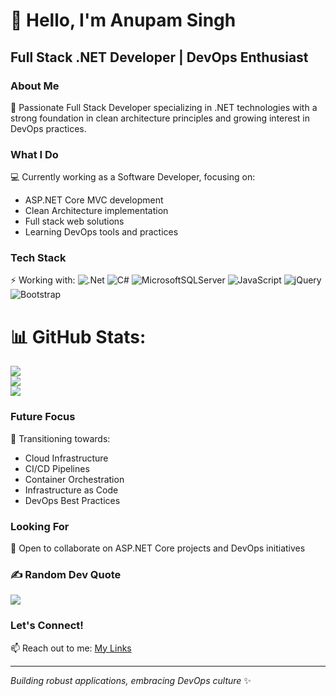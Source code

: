 # 👋 Hello, I'm Anupam Singh

## Full Stack .NET Developer | DevOps Enthusiast

### About Me
🚀 Passionate Full Stack Developer specializing in .NET technologies with a strong foundation in clean architecture principles and growing interest in DevOps practices.

### What I Do
💻 Currently working as a Software Developer, focusing on:
- ASP.NET Core MVC development
- Clean Architecture implementation
- Full stack web solutions
- Learning DevOps tools and practices

### Tech Stack
⚡ Working with:
![.Net](https://img.shields.io/badge/.NET-5C2D91?style=for-the-badge&logo=.net&logoColor=white) 
![C#](https://img.shields.io/badge/c%23-%23239120.svg?style=for-the-badge&logo=csharp&logoColor=white)
![MicrosoftSQLServer](https://img.shields.io/badge/Microsoft%20SQL%20Server-CC2927?style=for-the-badge&logo=microsoft%20sql%20server&logoColor=white) 
![JavaScript](https://img.shields.io/badge/javascript-%23323330.svg?style=for-the-badge&logo=javascript&logoColor=%23F7DF1E)
![jQuery](https://img.shields.io/badge/jquery-%230769AD.svg?style=for-the-badge&logo=jquery&logoColor=white)
![Bootstrap](https://img.shields.io/badge/bootstrap-%238511FA.svg?style=for-the-badge&logo=bootstrap&logoColor=white)

# 📊 GitHub Stats:
![](https://github-readme-stats.vercel.app/api?username=anupam9919&theme=dark&hide_border=false&include_all_commits=true&count_private=true)<br/>
![](https://github-readme-streak-stats.herokuapp.com/?user=anupam9919&theme=dark&hide_border=false)<br/>
![](https://github-readme-stats.vercel.app/api/top-langs/?username=anupam9919&theme=dark&hide_border=false&include_all_commits=true&count_private=true&layout=compact)

### Future Focus
🎯 Transitioning towards:
- Cloud Infrastructure
- CI/CD Pipelines
- Container Orchestration
- Infrastructure as Code
- DevOps Best Practices

### Looking For
🤝 Open to collaborate on ASP.NET Core projects and DevOps initiatives

### ✍️ Random Dev Quote
![](https://quotes-github-readme.vercel.app/api?type=horizontal&theme=radical)

### Let's Connect!
📫 Reach out to me: [My Links](https://linktr.ee/anupamsingh_)

---
*Building robust applications, embracing DevOps culture* ✨
